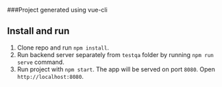 ###Project generated using vue-cli

## Install and run

1. Clone repo and run `npm install`.
2. Run backend server separately from `testqa` folder by running `npm run serve` command.
3. Run project with `npm start`. The app will be served on port `8080`. Open `http://localhost:8080`.